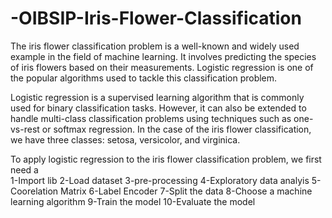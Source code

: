 # -OIBSIP-Iris-Flower-Classification
The iris flower classification problem is a well-known and widely used example in the field of machine learning. It involves predicting the species of iris flowers based on their measurements. Logistic regression is one of the popular algorithms used to tackle this classification problem.

Logistic regression is a supervised learning algorithm that is commonly used for binary classification tasks. However, it can also be extended to handle multi-class classification problems using techniques such as one-vs-rest or softmax regression. In the case of the iris flower classification, we have three classes: setosa, versicolor, and virginica.

To apply logistic regression to the iris flower classification problem, we first need a  
1-Import lib
2-Load dataset
3-pre-processing
4-Exploratory data analyis
5-Coorelation Matrix
6-Label Encoder
7-Split the data
8-Choose a machine learning algorithm
9-Train the model
10-Evaluate the model
